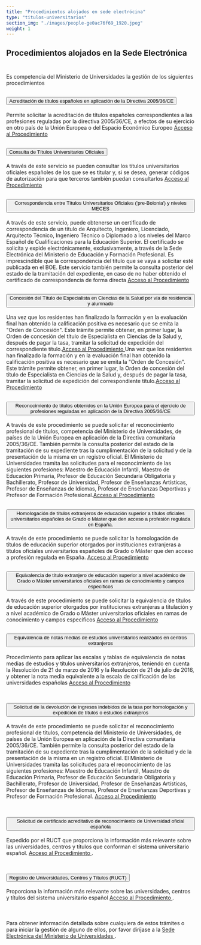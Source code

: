 ```yaml
---
title: "Procedimientos alojados en sede electrócina"
type: "titulos-universitarios"
section_img: "./images/people-ge0ac76f69_1920.jpeg"
weight: 1
---
```

## Procedimientos alojados en la Sede Electrónica <br><br>

Es competencia del Ministerio de Universidades la gestión de los siguientes procedimientos
<section>
        <article class="calls">
            <div class="container container-xl">
                <div class="row">
                        <div class="row">
                            <div class="col-lg-12  content_collapse">
                                <div class="accordion" id="accordionPanelsStayOpenExample">
                                    <div class="accordion-item">
                                        <h2 class="accordion-header" id="panelsStayOpen-headingOne">
                                            <button class="accordion-button expanded" type="button" data-bs-toggle="collapse" data-bs-target="#panelsStayOpen-collapseOne" aria-expanded="false" aria-controls="panelsStayOpen-collapseOne">
                                               Acreditación de títulos españoles en aplicación de la Directiva 2005/36/CE
                                            </button>
                                        </h2>
                                        <div id="panelsStayOpen-collapseOne" class="accordion-collapse collapse show" aria-labelledby="panelsStayOpen-headingOne">
                                            <div class="accordion-body">
                                                <article id="section_link">
                                                    <div class="container-fluid">
                                                        <div class="row">
                                                            <div class="col-12">
                                                                Permite solicitar la acreditación de títulos españoles correspondientes a las profesiones reguladas por la directiva 2005/36/CE, a efectos de su ejercicio en otro país de la Unión Europea o del Espacio Económico Europeo
																<a href="https://universidades.sede.gob.es/pagina/index/directorio/Acreditacion_titulos_espa_oles" target="_blank">Acceso al Procedimiento <i class="fas fa-external-link-alt"></i></a>
                                                            </div>
                                                        </div>
                                                    </div>
                                                </article>
                                            </div>
                                        </div>
                                    </div>
                                    <div class="accordion-item">
                                        <h2 class="accordion-header" id="panelsStayOpen-headingTwo">
                                            <button class="accordion-button collapsed" type="button" data-bs-toggle="collapse" data-bs-target="#panelsStayOpen-collapseTwo" aria-expanded="false">
                                                Consulta de Títulos Universitarios Oficiales
                                            </button>
                                        </h2>
                                        <div id="panelsStayOpen-collapseTwo" class="accordion-collapse collapse" aria-labelledby="panelsStayOpen-headingTwo">
                                            <div class="accordion-body">
                                                <article id="section_link">
                                                    <div class="container-fluid">
                                                        <div class="row">
                                                            <div class="col-12">
                                                               A través de este servicio se pueden consultar los títulos universitarios oficiales españoles de los que se es titular y, si se desea, generar códigos de autorización para que terceros también puedan consultarlos
															   <a href="https://universidades.sede.gob.es/pagina/index/directorio/consulta_titulos" target="_blank">Acceso al Procedimiento <i class="fas fa-external-link-alt"></i></a>
                                                            </div>
                                                        </div>
                                                    </div>
                                                </article>
                                            </div>
                                        </div>
									</div>
                                    <div class="accordion-item">
                                        <h2 class="accordion-header" id="panelsStayOpen-headingTree">
                                            <button class="accordion-button collapsed" type="button" data-bs-toggle="collapse" data-bs-target="#panelsStayOpen-collapseTree" aria-expanded="false">
                                                 Correspondencia entre Títulos Universitarios Oficiales ('pre-Bolonia') y niveles MECES
                                            </button>
                                        </h2>
                                        <div id="panelsStayOpen-collapseTree" class="accordion-collapse collapse" aria-labelledby="panelsStayOpen-headingTree">
                                            <div class="accordion-body">
                                                <article id="section_link">
                                                    <div class="container-fluid">
                                                        <div class="row">
                                                            <div class="col-12">
                                                                A través de este servicio, puede obtenerse un certificado de correspondencia de un título de Arquitecto, Ingeniero, Licenciado, Arquitecto Técnico, Ingeniero Técnico o Diplomado a los niveles del Marco Español de Cualificaciones para la Educación Superior. El certificado se solicita y expide electrónicamente, exclusivamente, a través de la Sede Electrónica del Ministerio de Educación y Formación Profesional. Es imprescindible que la correspondencia del título que se vaya a solicitar esté publicada en el BOE. Este servicio también permite la consulta posterior del estado de la tramitación del expediente, en caso de no haber obtenido el certificado de correspondencia de forma directa <a href="https://universidades.sede.gob.es/pagina/index/directorio/Correspondencia_entre_TUO_y_MECES" target="_blank">Acceso al Procedimiento  <i class="fas fa-external-link-alt"></i></a>
                                                            </div>
                                                        </div>
                                                    </div>
                                                </article>
                                            </div>
                                        </div>
                                    </div>
                                    <div class="accordion-item">
                                        <h2 class="accordion-header" id="panelsStayOpen-headingFour">
                                            <button class="accordion-button collapsed" type="button" data-bs-toggle="collapse" data-bs-target="#panelsStayOpen-collapseFour" aria-expanded="false">
                                                Concesión del Título de Especialista en Ciencias de la Salud por vía de residencia y alumnado
											</button>
                                        </h2>
                                        <div id="panelsStayOpen-collapseFour" class="accordion-collapse collapse" aria-labelledby="panelsStayOpen-headingFour">
                                            <div class="accordion-body">
                                                <article id="section_link">
                                                    <div class="container-fluid">
                                                        <div class="row">
                                                            <div class="col-12">
                                                              Una vez que los residentes han finalizado la formación y en la evaluación final han obtenido la calificación positiva es necesario que se emita la "Orden de Concesión". Este trámite permite obtener, en primer lugar, la Orden de concesión del título de Especialista en Ciencias de la Salud y, después de pagar la tasa, tramitar la solicitud de expedición del correspondiente título.<a href="https://universidades.sede.gob.es/pagina/index/directorio/Concesion_titulo_CCSalud_" target="_blank">Acceso al Procedimiento <i class="fas fa-external-link-alt"></i></a>
                                                              Una vez que los residentes han finalizado la formación y en la evaluación final han obtenido la calificación positiva es necesario que se emita la "Orden de Concesión". Este trámite permite obtener, en primer lugar, la Orden de concesión del título de Especialista en Ciencias de la Salud y, después de pagar la tasa, tramitar la solicitud de expedición del correspondiente título.<a href="https://universidades.sede.gob.es/pagina/index/directorio/Concesion_titulo_CCSalud_" target="_blank">Acceso al Procedimiento<i class="fas fa-external-link-alt"></i></a>
                                                            </div>
                                                        </div>
                                                    </div>
                                                </article>
                                            </div>
                                        </div>
									</div>
										<div class="accordion-item">
                                        <h2 class="accordion-header" id="panelsStayOpen-headingFive">
                                            <button class="accordion-button collapsed" type="button" data-bs-toggle="collapse" data-bs-target="#panelsStayOpen-collapseFive" aria-expanded="false">
                                                Reconocimiento de títulos obtenidos en la Unión Europea para el ejercicio de profesiones reguladas en aplicación de la Directiva 2005/36/CE
                                            </button>
                                        </h2>
                                        <div id="panelsStayOpen-collapseFive" class="accordion-collapse collapse" aria-labelledby="panelsStayOpen-headingFive">
                                            <div class="accordion-body">
                                                <article id="section_link">
                                                    <div class="container-fluid">
                                                        <div class="row">
                                                            <div class="col-12">
                                                                A través de este procedimiento se puede solicitar el reconocimiento profesional de títulos, competencia del Ministerio de Universidades, de países de la Unión Europea en aplicación de la Directiva comunitaria 2005/36/CE. También permite la consulta posterior del estado de la tramitación de su expediente tras la cumplimentación de la solicitud y de la presentación de la misma en un registro oficial. El Ministerio de Universidades tramita las solicitudes para el reconocimiento de las siguientes profesiones: Maestro de Educación Infantil, Maestro de Educación Primaria, Profesor de Educación Secundaria Obligatoria y Bachillerato, Profesor de Universidad, Profesor de Enseñanzas Artísticas, Profesor de Enseñanzas de Idiomas, Profesor de Enseñanzas Deportivas y Profesor de Formación Profesional.<a href="https://universidades.sede.gob.es/pagina/index/directorio/Reconocimiento_titulos_europeos" target="_blank">Acceso al Procedimiento <i class="fas fa-external-link-alt"></i></a>
                                                            </div>
                                                        </div>
                                                    </div>
                                                </article>
                                            </div>
                                        </div>
                                    </div>
									<div class="accordion-item">
                                        <h2 class="accordion-header" id="panelsStayOpen-headingSix">
                                            <button class="accordion-button collapsed" type="button" data-bs-toggle="collapse" data-bs-target="#panelsStayOpen-collapseSix" aria-expanded="false">
                                                Homologación de títulos extranjeros de educación superior a títulos oficiales universitarios españoles de Grado o Máster que den acceso a profesión regulada en España.
                                            </button>
                                        </h2>
                                        <div id="panelsStayOpen-collapseSix" class="accordion-collapse collapse" aria-labelledby="panelsStayOpen-headingSix">
                                            <div class="accordion-body">
                                                <article id="section_link">
                                                    <div class="container-fluid">
                                                        <div class="row">
                                                            <div class="col-12">A través de este procedimiento se puede solicitar la homologación de títulos de educación superior otorgados por instituciones extranjeras a títulos oficiales universitarios españoles de Grado o Máster  que den acceso a profesión regulada en España.
															<a href="https://universidades.sede.gob.es/procedimientos/portada/ida/3513/idp/1029" target="_blank">Acceso al Procedimiento<i class="fas fa-external-link-alt"></i></a>
															</div>
                                                        </div>
                                                    </div>
                                                </article>
                                            </div>
                                        </div>
                                    </div>								
						<div class="accordion-item">
                                        <h2 class="accordion-header" id="panelsStayOpen-headingSeven">
                                            <button class="accordion-button collapsed" type="button" data-bs-toggle="collapse" data-bs-target="#panelsStayOpen-collapseSeven" aria-expanded="false">
                                                  Equivalencia de título extranjero de educación superior a nivel académico de Grado o Máster universitarios oficiales en ramas de conocimiento y campos específicos
                                            </button>
                                        </h2>
                                        <div id="panelsStayOpen-collapseSeven" class="accordion-collapse collapse" aria-labelledby="panelsStayOpen-headingSeven">
                                            <div class="accordion-body">
                                                <article id="section_link">
                                                    <div class="container-fluid">
                                                        <div class="row">
                                                            <div class="col-12">A través de este procedimiento se puede solicitar la equivalencia de títulos de educación superior otorgados por instituciones extranjeras a titulación y a nivel académico de Grado o Máster universitarios oficiales en ramas de conocimiento y campos específicos <a href="https://universidades.sede.gob.es/procedimientos/portada/ida/3513/idp/1030" target="_blank">Acceso al Procedimiento <i class="fas fa-external-link-alt"></i></a>   
                                                            </div>
                                                        </div>
                                                    </div>
                                                </article>
                                            </div>
                                        </div>
                                    </div>			
									<div class="accordion-item">
                                        <h2 class="accordion-header" id="panelsStayOpen-headingEighth">
                                            <button class="accordion-button collapsed" type="button" data-bs-toggle="collapse" data-bs-target="#panelsStayOpen-collapseEighth" aria-expanded="false">
                                               Equivalencia de notas medias de estudios universitarios realizados en centros extranjeros
                                            </button>
                                        </h2>
                                        <div id="panelsStayOpen-collapseEighth" class="accordion-collapse collapse" aria-labelledby="panelsStayOpen-headingEighth">
                                            <div class="accordion-body">
                                                <article id="section_link">
                                                    <div class="container-fluid">
                                                        <div class="row">
                                                            <div class="col-12">Procedimiento para aplicar las escalas y tablas de equivalencia de notas medias de estudios y títulos universitarios extranjeros, teniendo en cuenta la Resolución de 21 de marzo de 2016 y la Resolución de 21 de julio de 2016, y obtener la nota media equivalente a la escala de calificación de las universidades españolas <a href="https://universidades.sede.gob.es/pagina/index/directorio/Equivalencia_notas_medias" target="_blank">Acceso al Procedimiento <i class="fas fa-external-link-alt"></i></a><br><br> 
                                                            </div>
                                                        </div>
                                                    </div>
                                                </article>
                                            </div>
                                        </div>
                                    </div>
	<div class="accordion-item">
                                        <h2 class="accordion-header" id="panelsStayOpen-headingNine">
                                            <button class="accordion-button collapsed" type="button" data-bs-toggle="collapse" data-bs-target="#panelsStayOpen-collapseNine" aria-expanded="false">
                                               Solicitud de la devolución de ingresos indebidos de la tasa por homologación y expedición de títulos o estudios extranjeros
                                            </button>
                                        </h2>
                                        <div id="panelsStayOpen-collapseNine" class="accordion-collapse collapse" aria-labelledby="panelsStayOpen-headingNine">
                                            <div class="accordion-body">
                                                <article id="section_link">
                                                    <div class="container-fluid">
                                                        <div class="row">
                                                            <div class="col-12">A través de este procedimiento se puede solicitar el reconocimiento profesional de títulos, competencia del Ministerio de Universidades, de países de la Unión Europea en aplicación de la Directiva comunitaria 2005/36/CE. También permite la consulta posterior del estado de la tramitación de su expediente tras la cumplimentación de la solicitud y de la presentación de la misma en un registro oficial. El Ministerio de Universidades tramita las solicitudes para el reconocimiento de las siguientes profesiones: Maestro de Educación Infantil, Maestro de Educación Primaria, Profesor de Educación Secundaria Obligatoria y Bachillerato, Profesor de Universidad, Profesor de Enseñanzas Artísticas, Profesor de Enseñanzas de Idiomas, Profesor de Enseñanzas Deportivas y Profesor de Formación Profesional. <a href="https://universidades.sede.gob.es/procedimientos/portada/ida/3513/idp/1058" target="_blank">Acceso al Procedimiento <i class="fas fa-external-link-alt"></i></a><br><br>
                                                            </div>
                                                        </div>
                                                    </div>
                                                </article>
                                            </div>
                                        </div>
                                    </div>
<div class="accordion-item">
                                        <h2 class="accordion-header" id="panelsStayOpen-headingTen">
                                            <button class="accordion-button" type="button" data-bs-toggle="collapse" data-bs-target="#panelsStayOpen-collapseTen" aria-expanded="true">
                                                Solicitud de certificado acreditativo de reconocimiento de Universidad oficial española
                                            </button>
                                        </h2>
                                        <div id="panelsStayOpen-collapseTen" class="accordion-collapse collapse show" aria-labelledby="panelsStayOpen-headingTen" style="">
                                            <div class="accordion-body">
                                                <article id="section_link">
                                                    <div class="container-fluid">
                                                        <div class="row">
                                                            <div class="col-12">Expedido por el RUCT que proporciona la información más relevante sobre las universidades, centros y títulos que conforman el sistema universitario español. <a href="https://universidades.sede.gob.es/procedimientos/portada/ida/3513/idp/1124" target="_blank">Acceso al Procedimiento <i class="fas fa-external-link-alt"></i></a>.<br><br> 
                                                            </div>
                                                        </div>
                                                    </div>
                                                </article>
                                            </div>
                                        </div>
                                    </div>
<div class="accordion-item">
                                        <h2 class="accordion-header" id="panelsStayOpen-headingEleven">
                                            <button class="accordion-button" type="button" data-bs-toggle="collapse" data-bs-target="#panelsStayOpen-collapseEleven" aria-expanded="true">
                                                Registro de Universidades, Centros y Títulos (RUCT)
                                            </button>
                                        </h2>
                                        <div id="panelsStayOpen-collapseEleven" class="accordion-collapse collapse show" aria-labelledby="panelsStayOpen-headingEleven" style="">
                                            <div class="accordion-body">
                                                <article id="section_link">
                                                    <div class="container-fluid">
                                                        <div class="row">
                                                            <div class="col-12">
                                                                Proporciona la información más relevante sobre las universidades, centros y títulos del sistema universitario español
<a href="https://universidades.sede.gob.es/pagina/index/directorio/Proc_Ruct" target="_blank">Acceso al Procedimiento <i class="fas fa-external-link-alt"></i></a>.<br><br> 
                                                            </div>
                                                        </div>
                                                    </div>
                                                </article>
                                            </div>
                                        </div>
                                    </div>
                                    </div>
                                </div>
                        </div>
                    </div>
                </div>
            </div>
			<br><br>
	Para obtener información detallada sobre cualquiera de estos trámites o para iniciar la gestión de alguno de ellos, por favor diríjase a la <a href="https://universidades.sede.gob.es/" target="_blank">Sede Electrónica del Ministerio de Universidades <i class="fas fa-external-link-alt"></i></a>.
        </article>
    </section>